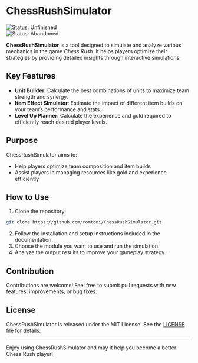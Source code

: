 # ChessRushSimulator

![Status: Unfinished](https://img.shields.io/badge/status-unfinished-yellow)  
![Status: Abandoned](https://img.shields.io/badge/status-abandoned-red)

**ChessRushSimulator** is a tool designed to simulate and analyze various mechanics in the game *Chess Rush*. It helps players optimize their strategies by providing detailed insights through interactive simulations.

## Key Features

- **Unit Builder**: Calculate the best combinations of units to maximize team strength and synergy.
- **Item Effect Simulator**: Estimate the impact of different item builds on your team’s performance and stats.
- **Level Up Planner**: Calculate the experience and gold required to efficiently reach desired player levels.

## Purpose

ChessRushSimulator aims to:
- Help players optimize team composition and item builds
- Assist players in managing resources like gold and experience efficiently

## How to Use

1. Clone the repository:
```bash
git clone https://github.com/romtoni/ChessRushSimulator.git
```
2. Follow the installation and setup instructions included in the documentation.
3. Choose the module you want to use and run the simulation.
4. Analyze the output results to improve your gameplay strategy.

## Contribution

Contributions are welcome! Feel free to submit pull requests with new features, improvements, or bug fixes.

## License

ChessRushSimulator is released under the MIT License. See the [LICENSE](LICENSE) file for details.

---

Enjoy using ChessRushSimulator and may it help you become a better Chess Rush player!
